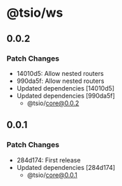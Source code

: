# @tsio/ws

## 0.0.2

### Patch Changes

- 14010d5: Allow nested routers
- 990da5f: Allow nested routers
- Updated dependencies [14010d5]
- Updated dependencies [990da5f]
  - @tsio/core@0.0.2

## 0.0.1

### Patch Changes

- 284d174: First release
- Updated dependencies [284d174]
  - @tsio/core@0.0.1
